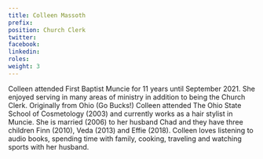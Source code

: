 ```yaml
---
title: Colleen Massoth
prefix: 
position: Church Clerk
twitter: 
facebook: 
linkedin: 
roles:
weight: 3
---
```



Colleen attended First Baptist Muncie for 11 years until September 2021. She enjoyed serving in many areas of ministry in addition to being the Church Clerk. Originally from Ohio (Go Bucks!) Colleen attended The Ohio State School of Cosmetology (2003) and currently works as a hair stylist in Muncie. She is married (2006) to her husband Chad and they have three children Finn (2010), Veda (2013) and Effie (2018). Colleen loves listening to audio books, spending time with family, cooking, traveling and watching sports with her husband.
